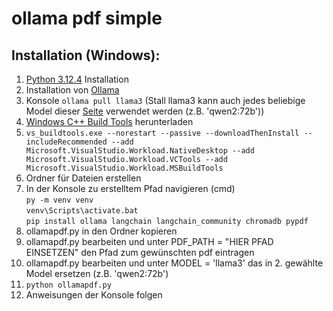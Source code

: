 # ollama pdf simple

## Installation (Windows):

1. [Python 3.12.4](https://www.python.org/downloads/) Installation
2. Installation von [Ollama](https://ollama.com/)
3. Konsole `ollama pull llama3` (Stall llama3 kann auch jedes beliebige Model dieser [Seite](https://ollama.com/library) verwendet werden (z.B. 'qwen2:72b'))
4. [Windows C++ Build Tools](https://visualstudio.microsoft.com/de/downloads/#build-tools-for-visual-studio-2022) herunterladen
5. `vs_buildtools.exe --norestart --passive --downloadThenInstall --includeRecommended --add Microsoft.VisualStudio.Workload.NativeDesktop --add Microsoft.VisualStudio.Workload.VCTools --add Microsoft.VisualStudio.Workload.MSBuildTools`
6. Ordner für Dateien erstellen
7. In der Konsole zu erstelltem Pfad navigieren (cmd)\
`py -m venv venv`\
`venv\Scripts\activate.bat`\
`pip install ollama langchain langchain_community chromadb pypdf`
8. ollamapdf.py in den Ordner kopieren
9. ollamapdf.py bearbeiten und unter PDF_PATH = "HIER PFAD EINSETZEN" den Pfad zum gewünschten pdf eintragen
10. ollamapdf.py bearbeiten und unter MODEL = 'llama3' das in 2. gewählte Model ersetzen (z.B. 'qwen2:72b') 
11. `python ollamapdf.py`
12. Anweisungen der Konsole folgen
